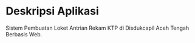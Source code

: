 # Deskripsi Aplikasi
Sistem Pembuatan Loket Antrian Rekam KTP di Disdukcapil Aceh Tengah Berbasis Web.

